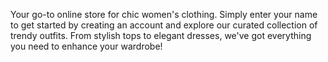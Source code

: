 Your go-to online store for chic women's clothing. Simply enter your name to get started by creating an account and explore our curated collection of trendy outfits. From stylish tops to elegant dresses, we've got everything you need to enhance your wardrobe!
